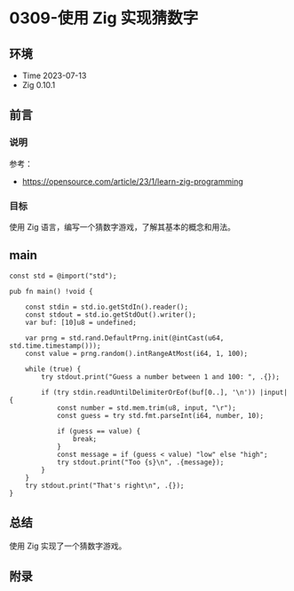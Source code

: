 # 0309-使用 Zig 实现猜数字

## 环境

- Time 2023-07-13
- Zig 0.10.1

## 前言

### 说明

参考：

- <https://opensource.com/article/23/1/learn-zig-programming>

### 目标

使用 Zig 语言，编写一个猜数字游戏，了解其基本的概念和用法。

## main

```zig
const std = @import("std");

pub fn main() !void {
    
    const stdin = std.io.getStdIn().reader();
    const stdout = std.io.getStdOut().writer();
    var buf: [10]u8 = undefined;

    var prng = std.rand.DefaultPrng.init(@intCast(u64, std.time.timestamp()));
    const value = prng.random().intRangeAtMost(i64, 1, 100);

    while (true) {
        try stdout.print("Guess a number between 1 and 100: ", .{});

        if (try stdin.readUntilDelimiterOrEof(buf[0..], '\n')) |input| {
            const number = std.mem.trim(u8, input, "\r");
            const guess = try std.fmt.parseInt(i64, number, 10);

            if (guess == value) {
                break;
            }
            const message = if (guess < value) "low" else "high";
            try stdout.print("Too {s}\n", .{message});
        }
    }
    try stdout.print("That's right\n", .{});
}
```

## 总结

使用 Zig 实现了一个猜数字游戏。

## 附录
